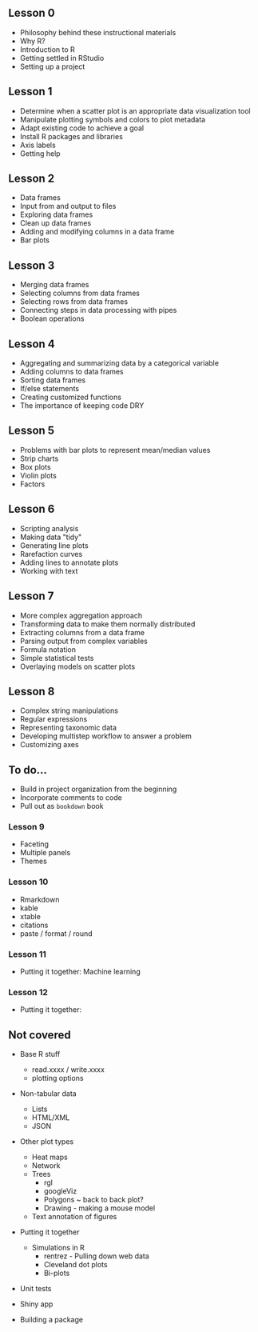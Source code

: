 ## Lesson 0
* Philosophy behind these instructional materials
* Why R?
* Introduction to R
* Getting settled in RStudio
* Setting up a project


## Lesson 1
* Determine when a scatter plot is an appropriate data visualization tool
* Manipulate plotting symbols and colors to plot metadata
* Adapt existing code to achieve a goal
* Install R packages and libraries
* Axis labels
* Getting help


## Lesson 2
* Data frames
* Input from and output to files
* Exploring data frames
* Clean up data frames
* Adding and modifying columns in a data frame
* Bar plots


## Lesson 3
* Merging data frames
* Selecting columns from data frames
* Selecting rows from data frames
* Connecting steps in data processing with pipes
* Boolean operations


## Lesson 4
* Aggregating and summarizing data by a categorical variable
* Adding columns to data frames
* Sorting data frames
* If/else statements
* Creating customized functions
* The importance of keeping code DRY


## Lesson 5
* Problems with bar plots to represent mean/median values
* Strip charts
* Box plots
* Violin plots
* Factors


## Lesson 6
* Scripting analysis
* Making data "tidy"
* Generating line plots
* Rarefaction curves
* Adding lines to annotate plots
* Working with text


## Lesson 7
* More complex aggregation approach
* Transforming data to make them normally distributed
* Extracting columns from a data frame
* Parsing output from complex variables
* Formula notation
* Simple statistical tests
* Overlaying models on scatter plots


## Lesson 8
* Complex string manipulations
* Regular expressions
* Representing taxonomic data
* Developing multistep workflow to answer a problem
* Customizing axes


## To do...
* Build in project organization from the beginning
* Incorporate comments to code
* Pull out as `bookdown` book

### Lesson 9
* Faceting
* Multiple panels
* Themes

### Lesson 10
* Rmarkdown
* kable
* xtable
* citations
* paste / format / round

### Lesson 11
* Putting it together: Machine learning

### Lesson 12
* Putting it together:


## Not covered

* Base R stuff
  - read.xxxx / write.xxxx
  - plotting options

* Non-tabular data
  - Lists
  - HTML/XML
  - JSON

* Other plot types
	- Heat maps
	- Network
  - Trees
	- rgl
	- googleViz
	- Polygons ~ back to back plot?
	- Drawing - making a mouse model
  - Text annotation of figures


* Putting it together
  - Simulations in R
	- rentrez - Pulling down web data
	- Cleveland dot plots
	- Bi-plots


* Unit tests

* Shiny app

* Building a package
